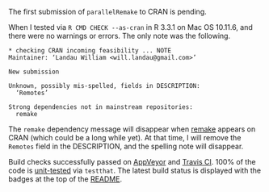 The first submission of `parallelRemake` to CRAN is pending. 

When I tested via `R CMD CHECK --as-cran` in R 3.3.1 on Mac OS 10.11.6, and there were no warnings or errors. The only note was the following.

```
* checking CRAN incoming feasibility ... NOTE
Maintainer: ‘Landau William <will.landau@gmail.com>’

New submission

Unknown, possibly mis-spelled, fields in DESCRIPTION:
  ‘Remotes’

Strong dependencies not in mainstream repositories:
  remake
```

The `remake` dependency message will disappear when [remake](https://github.com/richfitz/remake) appears on CRAN (which could be a long while yet). At that time, I will remove the `Remotes` field in the DESCRIPTION, and the spelling note will disappear.

Build checks successfully passed on [AppVeyor](https://ci.appveyor.com/project/wlandau/parallelRemake) and [Travis CI](https://travis-ci.org/wlandau/parallelRemake). 100% of the code is [unit-tested](https://codecov.io/github/wlandau/parallelRemake?branch=master) via `testthat`. The latest build status is displayed with the badges at the top of the [README](https://github.com/wlandau/parallelRemake/blob/master/README.md).
